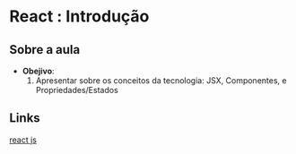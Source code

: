 # React : Introdução

## Sobre a aula

- **Obejivo**:
  1. Apresentar sobre os conceitos da tecnologia: JSX, Componentes, e Propriedades/Estados

## Links

[react js](https://pt-br.reactjs.org/)
